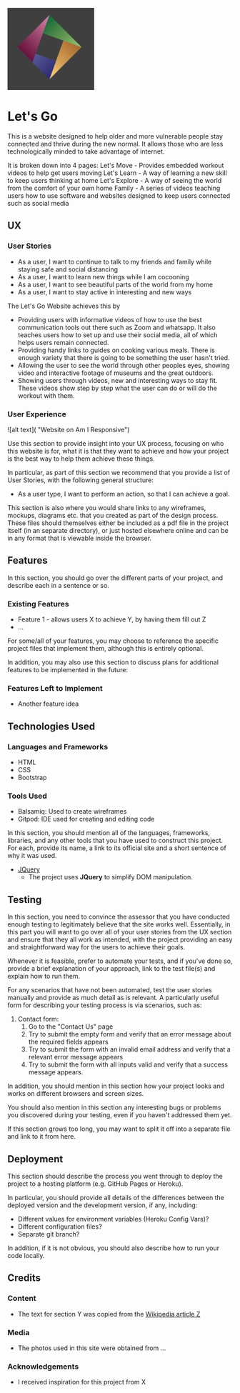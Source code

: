 ![alt text](https://github.com/NgiapPuoyKoh/Hackathon-Jul-2020-Team7/blob/master/assets/images/Small%20Logo.png?raw=true "Let's Go Logo")

# Let's Go

This is a website designed to help older and more vulnerable people stay connected and thrive during the new normal. It allows those who are less technologically minded to take advantage of internet.

It is broken down into 4 pages:
Let's Move - Provides embedded workout videos to help get users moving
Let's Learn - A way of learning a new skill to keep users thinking at home
Let's Explore - A way of seeing the world from the comfort of your own home
Family - A series of videos teaching users how to use software and websites designed to keep users connected such as social media
 
## UX



### User Stories

- As a user, I want to continue to talk to my friends and family while staying safe and social distancing
- As a user, I want to learn new things while I am cocooning
- As a user, I want to see beautiful parts of the world from my home
- As a user, I want to stay active in interesting and new ways

The Let's Go Website achieves this by

- Providing users with informative videos of how to use the best communication tools out there such as Zoom and whatsapp. It also teaches users how to set up and use their social media, all of which helps users remain connected.
- Providing handy links to guides on cooking various meals. There is enough variety that there is going to be something the user hasn't tried.
- Allowing the user to see the world through other peoples eyes, showing video and interactive footage of museums and the great outdoors.
- Showing users through videos, new and interesting ways to stay fit. These videos show step by step what the user can do or will do the workout with them.

### User Experience

![alt text]( "Website on Am I Responsive")
 
Use this section to provide insight into your UX process, focusing on who this website is for, what it is that they want to achieve and how your project is the best way to help them achieve these things.

In particular, as part of this section we recommend that you provide a list of User Stories, with the following general structure:
- As a user type, I want to perform an action, so that I can achieve a goal.

This section is also where you would share links to any wireframes, mockups, diagrams etc. that you created as part of the design process. These files should themselves either be included as a pdf file in the project itself (in an separate directory), or just hosted elsewhere online and can be in any format that is viewable inside the browser.

## Features

In this section, you should go over the different parts of your project, and describe each in a sentence or so.
 
### Existing Features
- Feature 1 - allows users X to achieve Y, by having them fill out Z
- ...

For some/all of your features, you may choose to reference the specific project files that implement them, although this is entirely optional.

In addition, you may also use this section to discuss plans for additional features to be implemented in the future:

### Features Left to Implement
- Another feature idea

## Technologies Used

### Languages and Frameworks

-   HTML
-   CSS
-   Bootstrap

### Tools Used

-   Balsamiq: Used to create wireframes
-   Gitpod: IDE used for creating and editing code

In this section, you should mention all of the languages, frameworks, libraries, and any other tools that you have used to construct this project. For each, provide its name, a link to its official site and a short sentence of why it was used.

- [JQuery](https://jquery.com)
    - The project uses **JQuery** to simplify DOM manipulation.


## Testing

In this section, you need to convince the assessor that you have conducted enough testing to legitimately believe that the site works well. Essentially, in this part you will want to go over all of your user stories from the UX section and ensure that they all work as intended, with the project providing an easy and straightforward way for the users to achieve their goals.

Whenever it is feasible, prefer to automate your tests, and if you've done so, provide a brief explanation of your approach, link to the test file(s) and explain how to run them.

For any scenarios that have not been automated, test the user stories manually and provide as much detail as is relevant. A particularly useful form for describing your testing process is via scenarios, such as:

1. Contact form:
    1. Go to the "Contact Us" page
    2. Try to submit the empty form and verify that an error message about the required fields appears
    3. Try to submit the form with an invalid email address and verify that a relevant error message appears
    4. Try to submit the form with all inputs valid and verify that a success message appears.

In addition, you should mention in this section how your project looks and works on different browsers and screen sizes.

You should also mention in this section any interesting bugs or problems you discovered during your testing, even if you haven't addressed them yet.

If this section grows too long, you may want to split it off into a separate file and link to it from here.

## Deployment

This section should describe the process you went through to deploy the project to a hosting platform (e.g. GitHub Pages or Heroku).

In particular, you should provide all details of the differences between the deployed version and the development version, if any, including:
- Different values for environment variables (Heroku Config Vars)?
- Different configuration files?
- Separate git branch?

In addition, if it is not obvious, you should also describe how to run your code locally.


## Credits

### Content
- The text for section Y was copied from the [Wikipedia article Z](https://en.wikipedia.org/wiki/Z)

### Media
- The photos used in this site were obtained from ...

### Acknowledgements

- I received inspiration for this project from X
